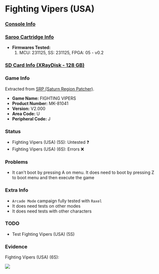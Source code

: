 # Fighting Vipers (USA)

### [Console Info](../../../../../Info/Consoles/VA13/README.md)

### [Saroo Cartridge Info](../../../../../Info/Cartridges/RetroGameParadiseStore/1.32F/README.md)

- <b>Firmwares Tested:</b>
  1. MCU: 231125, SS: 231125, FPGA: 05 - v0.2

### [SD Card Info (XRayDisk - 128 GB)](../../../../../Info/SdCards/XRayDisk/128GB/fat32/README.md)

### Game Info

Extracted from [SRP (Saturn Region Patcher)](https://segaxtreme.net/resources/saturn-region-patcher.81/download).

- <b>Game Name:</b> FIGHTING VIPERS
- <b>Product Number:</b> MK-81041
- <b>Version:</b> V2.000
- <b>Area Code:</b> U
- <b>Peripheral Code:</b> J

### Status

- Fighting Vipers (USA) (5S): Untested :question:
- Fighting Vipers (USA) (6S): Errors :x:

### Problems

- It can't boot by pressing A on menu. It does need to boot by pressing Z to boot menu and then execute the game

### Extra Info

- `Arcade Mode` campaign fully tested with `Raxel`
- It does need tests on other modes
- It does need tests with other characters

### TODO

- Test Fighting Vipers (USA) (5S)

### Evidence

Fighting Vipers (USA) (6S):

[![](https://img.youtube.com/vi/dDIFiXCn5p8/0.jpg)](https://www.youtube.com/watch?v=dDIFiXCn5p8)
